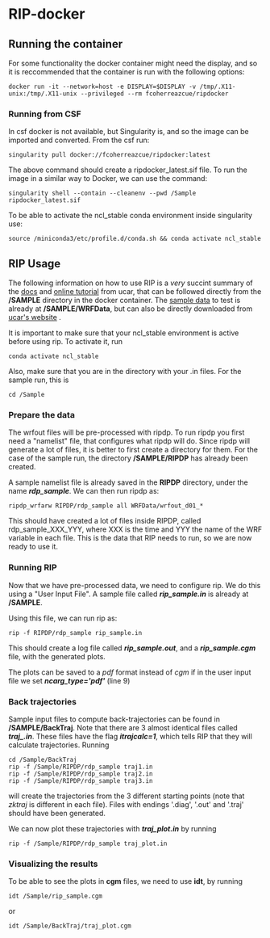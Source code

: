 # RIP-docker

## Running the container
For some functionality the docker container might need the display, and so it is reccommended that the container is run with the following options:
```
docker run -it --network=host -e DISPLAY=$DISPLAY -v /tmp/.X11-unix:/tmp/.X11-unix --privileged --rm fcoherreazcue/ripdocker
```

### Running from CSF
In csf docker is not available, but Singularity is, and so the image can be imported and converted.
From the csf run:
```
singularity pull docker://fcoherreazcue/ripdocker:latest
```
The above command should create a ripdocker_latest.sif file.
To run the image in a similar way to Docker, we can use the command:
```
singularity shell --contain --cleanenv --pwd /Sample ripdocker_latest.sif
```

To be able to activate the ncl_stable conda environment inside singularity use:
```
source /miniconda3/etc/profile.d/conda.sh && conda activate ncl_stable
```


## RIP Usage
The following information on how to use RIP is a *very* succint summary of the 
[docs](https://www2.mmm.ucar.edu/wrf/users/docs/ripug.htm) 
and 
[online tutorial](https://www2.mmm.ucar.edu/wrf/OnLineTutorial/Graphics/RIP4/index.php) 
from ucar, that can be followed directly from the **/SAMPLE** directory in the docker container. The 
[sample data](https://www2.mmm.ucar.edu/wrf/OnLineTutorial/CASES/SingleDomain/wrf.php) 
to test is already at **/SAMPLE/WRFData**, but can also be directly downloaded from 
[ucar's website](https://www2.mmm.ucar.edu/wrf/TUTORIAL_DATA/single_domain/wrfout_d01.tar.gz)
.

It is important to make sure that your ncl_stable environment is active before using rip. To activate it, run
```
conda activate ncl_stable
```
Also, make sure that you are in the directory with your .in files. For the sample run, this is
```
cd /Sample
```

### Prepare the data
The wrfout files will be pre-processed with ripdp. 
To run ripdp you first need a "namelist" file, that configures what ripdp will do.
Since ripdp will generate a lot of files, it is better to first create a directory for them.
For the case of the sample run, the directory **/SAMPLE/RIPDP** has already been created.

A sample namelist file is already saved in the **RIPDP** directory, under the name ***rdp_sample***.
We can then run ripdp as:

```
ripdp_wrfarw RIPDP/rdp_sample all WRFData/wrfout_d01_*
```

This should have created a lot of files inside RIPDP, called rdp_sample_XXX_YYY, where XXX is the time and YYY the name of the WRF variable in each file. 
This is the data that RIP needs to run, so we are now ready to use it.

### Running RIP
Now that we have pre-processed data, we need to configure rip. 
We do this using a "User Input File". A sample file called ***rip_sample.in*** is already at **/SAMPLE**.

Using this file, we can run rip as:
```
rip -f RIPDP/rdp_sample rip_sample.in
```

This should create a log file called ***rip_sample.out***, and a ***rip_sample.cgm*** file, with the generated plots.

The plots can be saved to a *pdf* format instead of *cgm* if in the user input file we set ***ncarg_type='pdf'*** (line 9)

### Back trajectories
Sample input files to compute back-trajectories can be found in **/SAMPLE/BackTraj**.
Note that there are 3 almost identical files called ***traj_.in***. These files have the flag ***itrajcalc=1***, which tells RIP that they will calculate trajectories. Running
```
cd /Sample/BackTraj
rip -f /Sample/RIPDP/rdp_sample traj1.in
rip -f /Sample/RIPDP/rdp_sample traj2.in
rip -f /Sample/RIPDP/rdp_sample traj3.in
```
will create the trajectories from the 3 different starting points (note that *zktraj* is different in each file). Files with endings '.diag', '.out' and '.traj' should have been generated.

We can now plot these trajectories with ***traj_plot.in*** by running
```
rip -f /Sample/RIPDP/rdp_sample traj_plot.in
```

### Visualizing the results

To be able to see the plots in **cgm** files, we need to use **idt**, by running
```
idt /Sample/rip_sample.cgm
```
or
```
idt /Sample/BackTraj/traj_plot.cgm
```
